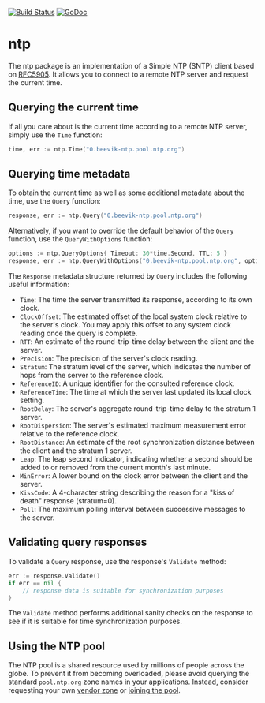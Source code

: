 [![Build Status](https://travis-ci.org/beevik/ntp.svg?branch=master)](https://travis-ci.org/beevik/ntp)
[![GoDoc](https://godoc.org/github.com/beevik/ntp?status.svg)](https://godoc.org/github.com/beevik/ntp)

ntp
===

The ntp package is an implementation of a Simple NTP (SNTP) client based on
[RFC5905](https://tools.ietf.org/html/rfc5905). It allows you to connect to
a remote NTP server and request the current time.


## Querying the current time

If all you care about is the current time according to a remote NTP server,
simply use the `Time` function:
```go
time, err := ntp.Time("0.beevik-ntp.pool.ntp.org")
```


## Querying time metadata

To obtain the current time as well as some additional metadata about the time,
use the `Query` function:
```go
response, err := ntp.Query("0.beevik-ntp.pool.ntp.org")
```

Alternatively, if you want to override the default behavior of the `Query`
function, use the `QueryWithOptions` function:
```go
options := ntp.QueryOptions{ Timeout: 30*time.Second, TTL: 5 }
response, err := ntp.QueryWithOptions("0.beevik-ntp.pool.ntp.org", options)
```

The `Response` metadata structure returned by `Query` includes the following
useful information:
* `Time`: The time the server transmitted its response, according to its own clock.
* `ClockOffset`: The estimated offset of the local system clock relative to the server's clock. You may apply this offset to any system clock reading once the query is complete.
* `RTT`: An estimate of the round-trip-time delay between the client and the server.
* `Precision`: The precision of the server's clock reading.
* `Stratum`: The stratum level of the server, which indicates the number of hops from the server to the reference clock.
* `ReferenceID`: A unique identifier for the consulted reference clock.
* `ReferenceTime`: The time at which the server last updated its local clock setting.
* `RootDelay`: The server's aggregate round-trip-time delay to the stratum 1 server.
* `RootDispersion`: The server's estimated maximum measurement error relative to the reference clock.
* `RootDistance`: An estimate of the root synchronization distance between the client and the stratum 1 server.
* `Leap`: The leap second indicator, indicating whether a second should be added to or removed from the current month's last minute.
* `MinError`: A lower bound on the clock error between the client and the server.
* `KissCode`: A 4-character string describing the reason for a "kiss of death" response (stratum=0).
* `Poll`: The maximum polling interval between successive messages to the server.

## Validating query responses

To validate a `Query` response, use the response's `Validate` method:
```go
err := response.Validate()
if err == nil {
    // response data is suitable for synchronization purposes
}
```
The `Validate` method performs additional sanity checks on the response to
see if it is suitable for time synchronization purposes.

## Using the NTP pool

The NTP pool is a shared resource used by millions of people across the globe.
To prevent it from becoming overloaded, please avoid querying the standard
`pool.ntp.org` zone names in your applications.  Instead, consider requesting
your own [vendor zone](http://www.pool.ntp.org/en/vendors.html) or [joining
the pool](http://www.pool.ntp.org/join.html).
